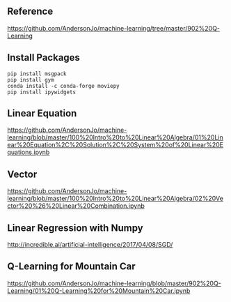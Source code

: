 ## Reference
https://github.com/AndersonJo/machine-learning/tree/master/902%20Q-Learning

## Install Packages
```
pip install msgpack
pip install gym
conda install -c conda-forge moviepy
pip install ipywidgets
```

## Linear Equation
https://github.com/AndersonJo/machine-learning/blob/master/100%20Intro%20to%20Linear%20Algebra/01%20Linear%20Equation%2C%20Solution%2C%20System%20of%20Linear%20Equations.ipynb

## Vector
https://github.com/AndersonJo/machine-learning/blob/master/100%20Intro%20to%20Linear%20Algebra/02%20Vector%20%26%20Linear%20Combination.ipynb

## Linear Regression with Numpy
http://incredible.ai/artificial-intelligence/2017/04/08/SGD/

## Q-Learning for Mountain Car
https://github.com/AndersonJo/machine-learning/blob/master/902%20Q-Learning/01%20Q-Learning%20for%20Mountain%20Car.ipynb
